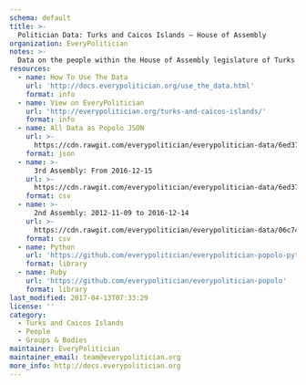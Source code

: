 ```yaml
---
schema: default
title: >-
  Politician Data: Turks and Caicos Islands — House of Assembly
organization: EveryPolitician
notes: >-
  Data on the people within the House of Assembly legislature of Turks and Caicos Islands.
resources:
  - name: How To Use The Data
    url: 'http://docs.everypolitician.org/use_the_data.html'
    format: info
  - name: View on EveryPolitician
    url: 'http://everypolitician.org/turks-and-caicos-islands/'
    format: info
  - name: All Data as Popolo JSON
    url: >-
      https://cdn.rawgit.com/everypolitician/everypolitician-data/6ed37ad2e55310a0569e6376bd34468aea55ab53/data/Turks_and_Caicos_Islands/Assembly/ep-popolo-v1.0.json
    format: json
  - name: >-
      3rd Assembly: From 2016-12-15
    url: >-
      https://cdn.rawgit.com/everypolitician/everypolitician-data/6ed37ad2e55310a0569e6376bd34468aea55ab53/data/Turks_and_Caicos_Islands/Assembly/term-2016.csv
    format: csv
  - name: >-
      2nd Assembly: 2012-11-09 to 2016-12-14
    url: >-
      https://cdn.rawgit.com/everypolitician/everypolitician-data/06c744ece29c71782c2b35ac412567998d62c718/data/Turks_and_Caicos_Islands/Assembly/term-2012.csv
    format: csv
  - name: Python
    url: 'https://github.com/everypolitician/everypolitician-popolo-python'
    format: library
  - name: Ruby
    url: 'https://github.com/everypolitician/everypolitician-popolo'
    format: library
last_modified: 2017-04-13T07:33:29
license: ''
category:
  - Turks and Caicos Islands
  - People
  - Groups & Bodies
maintainer: EveryPolitician
maintainer_email: team@everypolitician.org
more_info: http://docs.everypolitician.org
---
```

